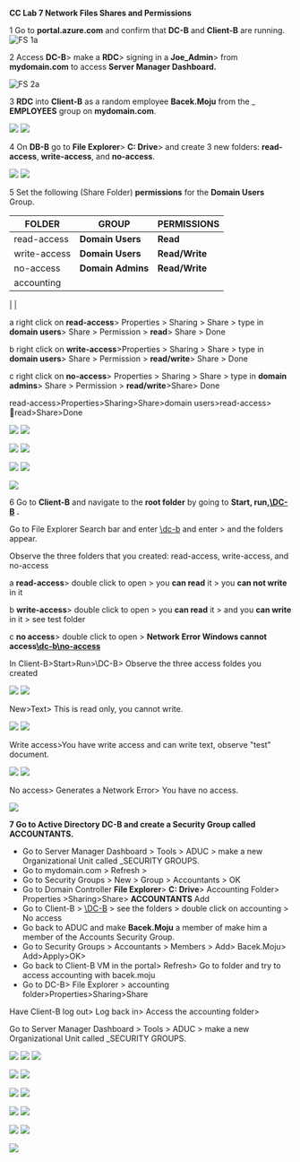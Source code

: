 **CC Lab 7 Network Files Shares and Permissions**

1 Go to **portal.azure.com** and confirm that **DC-B** and **Client-B** are running.
![FS 1a](https://github.com/TDCybersecurity/Network-File-Shares-and-Permissions/assets/142702123/940ec209-23e5-4f95-b88b-fa74dda329cb)



2 Access **DC-B**\> make a **RDC**\> signing in a **Joe\_Admin**\> from **mydomain.com** to access **Server Manager Dashboard.**

![FS 2a](https://github.com/TDCybersecurity/Network-File-Shares-and-Permissions/assets/142702123/0298658b-de37-4d3e-8923-7b60a55102e0)

3 **RDC** into **Client-B** as a random employee **Bacek.Moju** from the \_ **EMPLOYEES** group on **mydomain.com**.

![](RackMultipart20240524-1-trpzuw_html_49a7627d6e1b4c66.png) ![](RackMultipart20240524-1-trpzuw_html_213060efe5b2f52f.png)

4 On **DB-B** go to **File Explorer**\> **C: Drive**\> and create 3 new folders: **read-access**, **write-access**, and **no-access**.

![](RackMultipart20240524-1-trpzuw_html_9f8cacd49317ec32.png) ![](RackMultipart20240524-1-trpzuw_html_12c15072202bc99a.png)

5 Set the following (Share Folder) **permissions** for the **Domain Users** Group.

| **FOLDER**| **GROUP**| **PERMISSIONS**|
| --- | --- | --- |
| read-access | **Domain Users**| **Read**|
| write-access | **Domain Users**| **Read/Write**|
| no-access | **Domain Admins**| **Read/Write**|
| accounting |
 |
 |

a right click on **read-access**\> Properties \> Sharing \> Share \> type in **domain users**\> Share \> Permission \> **read**\> Share \> Done

b right click on **write-access**\>Properties \> Sharing \> Share \> type in **domain users**\> Share \> Permission \> **read/write**\> Share \> Done

c right click on **no-access**\> Properties \> Sharing \> Share \> type in **domain admins**\> Share \> Permission \> **read/write**\>Share\> Done

read-access\>Properties\>Sharing\>Share\>domain users\>read-access\> read\>Share\>Done

![](RackMultipart20240524-1-trpzuw_html_ed9884895c0ea5a7.png) ![](RackMultipart20240524-1-trpzuw_html_dba692d1829f2e6d.png)

![](RackMultipart20240524-1-trpzuw_html_f0ee9174f970d6b8.png) ![](RackMultipart20240524-1-trpzuw_html_c7dd735e4a5e8008.png)

![](RackMultipart20240524-1-trpzuw_html_da6dc25513224f6a.png) ![](RackMultipart20240524-1-trpzuw_html_7dfb23deea6f1606.png)

![](RackMultipart20240524-1-trpzuw_html_d4ec069b90038a55.png)

6 Go to **Client-B** and navigate to the **root folder** by going to **Start, run,**[**\\DC-B**](////DC-B) **.**

Go to File Explorer Search bar and enter [\\dc-b](////dc-b) and enter \> and the folders appear.

Observe the three folders that you created: read-access, write-access, and no-access

a **read-access**\> double click to open \> you **can read** it \> you **can not write** in it

b **write-access**\> double click to open \> you **can read** it \> and you **can write** in it \> see test folder

c **no access**\> double click to open \> **Network Error Windows cannot access**[**\\dc-b\no-access**](////dc-b/no-access)

In Client-B\>Start\>Run\>\\DC-B\> Observe the three access foldes you created

![](RackMultipart20240524-1-trpzuw_html_48cc9108e0556b6e.png) ![](RackMultipart20240524-1-trpzuw_html_c25a8e4b34decfce.png)

New\>Text\> This is read only, you cannot write.

![](RackMultipart20240524-1-trpzuw_html_b55227f5c33b07c5.png) ![](RackMultipart20240524-1-trpzuw_html_6e420a74edd6f5d0.png)

Write access\>You have write access and can write text, observe "test" document.

![](RackMultipart20240524-1-trpzuw_html_36e70b395f525d17.png) ![](RackMultipart20240524-1-trpzuw_html_484ac86ffc686900.png)

No access\> Generates a Network Error\> You have no access.

![](RackMultipart20240524-1-trpzuw_html_6211ee80d2d4eb01.png)

**7 Go to Active Directory DC-B and create a Security Group called ACCOUNTANTS.**

- Go to Server Manager Dashboard \> Tools \> ADUC \> make a new Organizational Unit called \_SECURITY GROUPS.
- Go to mydomain.com \> Refresh \>
- Go to Security Groups \> New \> Group \> Accountants \> OK
- Go to Domain Controller **File Explorer**\> **C: Drive**\> Accounting Folder\> Properties \>Sharing\>Share\> **ACCOUNTANTS** Add
- Go to Client-B \> [\\DC-B](////DC-B) \> see the folders \> double click on accounting \> No access
- Go back to ADUC and make **Bacek.Moju** a member of make him a member of the Accounts Security Group.
- Go to Security Groups \> Accountants \> Members \> Add\> Bacek.Moju\> Add\>Apply\>OK\>
- Go back to Client-B VM in the portal\> Refresh\> Go to folder and try to access accounting with bacek.moju
- Go to DC-B\> File Explorer \> accounting folder\>Properties\>Sharing\>Share

Have Client-B log out\> Log back in\> Access the accounting folder\>

Go to Server Manager Dashboard \> Tools \> ADUC \> make a new Organizational Unit called \_SECURITY GROUPS.

![](RackMultipart20240524-1-trpzuw_html_8a320a9bdef33d9f.png) ![](RackMultipart20240524-1-trpzuw_html_a03b776a76ae8c58.png) ![](RackMultipart20240524-1-trpzuw_html_378982f4c5aa4173.png)

![](RackMultipart20240524-1-trpzuw_html_83072c095f5c8a93.png) ![](RackMultipart20240524-1-trpzuw_html_f02fc26057eea635.png)

![](RackMultipart20240524-1-trpzuw_html_5a7181cddb588549.png) ![](RackMultipart20240524-1-trpzuw_html_5a7181cddb588549.png)

![](RackMultipart20240524-1-trpzuw_html_9f491c4f18a6be57.png) ![](RackMultipart20240524-1-trpzuw_html_127fd5eda7686b09.png)

![](RackMultipart20240524-1-trpzuw_html_738279b28ac4505e.png) ![](RackMultipart20240524-1-trpzuw_html_86d78e8ae5c505e.png)

![](RackMultipart20240524-1-trpzuw_html_de9a757a3a18e42d.png)
